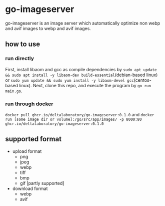 # go-imageserver
go-imageserver is an image server which automatically optimize non webp and avif images to webp and avif images.

## how to use
### run directly
First, install libaom and gcc as compile dependencies by `sudo apt update && sudo apt install -y libaom-dev build-essential`(debian-based linux) or `sudo yum update && sudo yum install -y libaom-devel gcc`(centos-based linux)\.
Next, clone this repo, and execute the program by `go run main.go`.
### run through docker
`docker pull ghcr.io/deltalaboratory/go-imageserver:0.1.0` and `docker run [some image dir or volume]:/go/src/app/images/ -p 8000:80 ghcr.io/deltalaboratory/go-imageserver:0.1.0`

## supported format
- upload format
  - png
  - jpeg
  - webp
  - tiff
  - bmp
  - gif [partly supported]
- download format
  - webp
  - avif